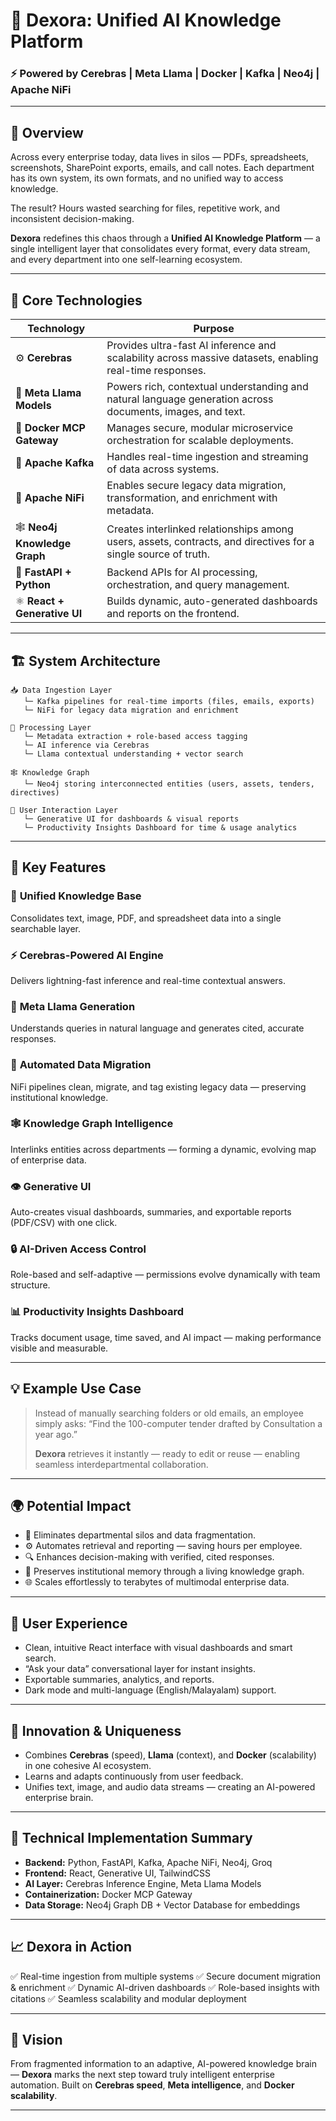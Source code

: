 
# 🧠 **Dexora: Unified AI Knowledge Platform**

### ⚡ Powered by **Cerebras | Meta Llama | Docker | Kafka | Neo4j | Apache NiFi**

---

## 🚀 **Overview**

Across every enterprise today, data lives in silos — PDFs, spreadsheets, screenshots, SharePoint exports, emails, and call notes.
Each department has its own system, its own formats, and no unified way to access knowledge.

The result? Hours wasted searching for files, repetitive work, and inconsistent decision-making.

**Dexora** redefines this chaos through a **Unified AI Knowledge Platform** — a single intelligent layer that consolidates every format, every data stream, and every department into one self-learning ecosystem.

---

## 🧩 **Core Technologies**

| Technology                    | Purpose                                                                                                        |
| ----------------------------- | -------------------------------------------------------------------------------------------------------------- |
| ⚙️ **Cerebras**               | Provides ultra-fast AI inference and scalability across massive datasets, enabling real-time responses.        |
| 🧠 **Meta Llama Models**      | Powers rich, contextual understanding and natural language generation across documents, images, and text.      |
| 🐳 **Docker MCP Gateway**     | Manages secure, modular microservice orchestration for scalable deployments.                                   |
| 🔄 **Apache Kafka**           | Handles real-time ingestion and streaming of data across systems.                                              |
| 🧬 **Apache NiFi**            | Enables secure legacy data migration, transformation, and enrichment with metadata.                            |
| 🕸️ **Neo4j Knowledge Graph** | Creates interlinked relationships among users, assets, contracts, and directives for a single source of truth. |
| 🧰 **FastAPI + Python**       | Backend APIs for AI processing, orchestration, and query management.                                           |
| ⚛️ **React + Generative UI**  | Builds dynamic, auto-generated dashboards and reports on the frontend.                                         |

---

## 🏗️ **System Architecture**

```
📥 Data Ingestion Layer
   └─ Kafka pipelines for real-time imports (files, emails, exports)
   └─ NiFi for legacy data migration and enrichment

🧮 Processing Layer
   └─ Metadata extraction + role-based access tagging
   └─ AI inference via Cerebras
   └─ Llama contextual understanding + vector search

🕸️ Knowledge Graph
   └─ Neo4j storing interconnected entities (users, assets, tenders, directives)

💬 User Interaction Layer
   └─ Generative UI for dashboards & visual reports
   └─ Productivity Insights Dashboard for time & usage analytics
```

---

## 🔐 **Key Features**

### 🔄 **Unified Knowledge Base**

Consolidates text, image, PDF, and spreadsheet data into a single searchable layer.

### ⚡ **Cerebras-Powered AI Engine**

Delivers lightning-fast inference and real-time contextual answers.

### 🧠 **Meta Llama Generation**

Understands queries in natural language and generates cited, accurate responses.

### 🧾 **Automated Data Migration**

NiFi pipelines clean, migrate, and tag existing legacy data — preserving institutional knowledge.

### 🕸️ **Knowledge Graph Intelligence**

Interlinks entities across departments — forming a dynamic, evolving map of enterprise data.

### 👁️ **Generative UI**

Auto-creates visual dashboards, summaries, and exportable reports (PDF/CSV) with one click.

### 🔒 **AI-Driven Access Control**

Role-based and self-adaptive — permissions evolve dynamically with team structure.

### 📊 **Productivity Insights Dashboard**

Tracks document usage, time saved, and AI impact — making performance visible and measurable.

---

## 💡 **Example Use Case**

> Instead of manually searching folders or old emails, an employee simply asks:
> “Find the 100-computer tender drafted by Consultation a year ago.”
>
> **Dexora** retrieves it instantly — ready to edit or reuse — enabling seamless interdepartmental collaboration.

---

## 🌍 **Potential Impact**

* 🧩 Eliminates departmental silos and data fragmentation.
* ⚙️ Automates retrieval and reporting — saving hours per employee.
* 🔍 Enhances decision-making with verified, cited responses.
* 🧠 Preserves institutional memory through a living knowledge graph.
* 🌐 Scales effortlessly to terabytes of multimodal enterprise data.

---

## 🎨 **User Experience**

* Clean, intuitive React interface with visual dashboards and smart search.
* “Ask your data” conversational layer for instant insights.
* Exportable summaries, analytics, and reports.
* Dark mode and multi-language (English/Malayalam) support.

---

## 🧠 **Innovation & Uniqueness**

* Combines **Cerebras** (speed), **Llama** (context), and **Docker** (scalability) in one cohesive AI ecosystem.
* Learns and adapts continuously from user feedback.
* Unifies text, image, and audio data streams — creating an AI-powered enterprise brain.

---

## 🧪 **Technical Implementation Summary**

* **Backend:** Python, FastAPI, Kafka, Apache NiFi, Neo4j, Groq
* **Frontend:** React, Generative UI, TailwindCSS
* **AI Layer:** Cerebras Inference Engine, Meta Llama Models
* **Containerization:** Docker MCP Gateway
* **Data Storage:** Neo4j Graph DB + Vector Database for embeddings

---

## 📈 **Dexora in Action**

✅ Real-time ingestion from multiple systems
✅ Secure document migration & enrichment
✅ Dynamic AI-driven dashboards
✅ Role-based insights with citations
✅ Seamless scalability and modular deployment

---

## 🧭 **Vision**

From fragmented information to an adaptive, AI-powered knowledge brain —
**Dexora** marks the next step toward truly intelligent enterprise automation.
Built on **Cerebras speed**, **Meta intelligence**, and **Docker scalability**.

---
